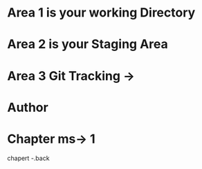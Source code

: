 
# Area 1 is your working Directory
# Area 2 is your Staging Area
# Area 3 Git Tracking ->

# Author 
# Chapter ms-> 1
chapert -.back 
